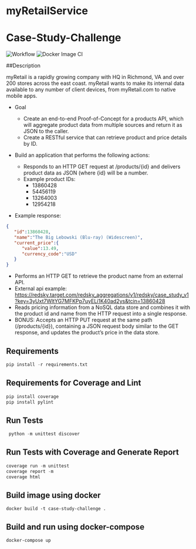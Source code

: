 # myRetailService

# Case-Study-Challenge
![Workflow](https://github.com/sujithshajee/myRetailService/actions/workflows/test.yml/badge.svg)
![Docker Image CI](https://github.com/sujithshajee/myRetailService/workflows/Docker%20Image%20CI/badge.svg)

##Description

myRetail is a rapidly growing company with HQ in Richmond, VA and over 200 stores across the east coast. 
myRetail wants to make its internal data available to any number of client devices, from myRetail.com to native mobile apps.

- Goal
  - Create an end-to-end Proof-of-Concept for a products API, which will aggregate product data from multiple sources and return it as JSON to the caller. 
  - Create a RESTful service that can retrieve product and price details by ID. 

- Build an application that performs the following actions:
  - Responds to an HTTP GET request at /products/{id} and delivers product data as JSON (where {id} will be a number. 
  - Example product IDs: 
    - 13860428
    - 54456119
    - 13264003
    - 12954218

-   Example response:
```json
{
   "id":13860428,
   "name":"The Big Lebowski (Blu-ray) (Widescreen)",
   "current_price":{
      "value":13.49,
      "currency_code":"USD"
   }
}
``` 

  - Performs an HTTP GET to retrieve the product name from an external API.
  - External api example: https://redsky.target.com/redsky_aggregations/v1/redsky/case_study_v1?key=3yUxt7WltYG7MFKPp7uyELi1K40ad2ys&tcin=13860428
  - Reads pricing information from a NoSQL data store and combines it with the product id and name from the HTTP request into a single response. 
  - BONUS: Accepts an HTTP PUT request at the same path (/products/{id}), containing a JSON request body similar to the GET response, and updates the product’s price in the data store.


## Requirements
```python
pip install -r requirements.txt
```


## Requirements for Coverage and Lint
```python
pip install coverage
pip install pylint
```

## Run Tests
```python
 python -m unittest discover
```

## Run Tests with Coverage and Generate Report
```python
coverage run -m unittest
coverage report -m
coverage html
```

## Build image using docker
```
docker build -t case-study-challenge .
```

## Build and run using docker-compose
```
docker-compose up
```